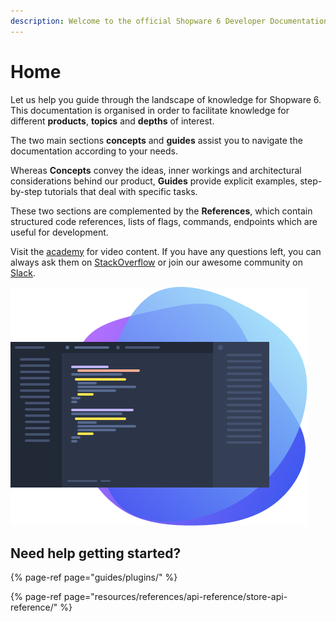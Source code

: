 ```yaml
---
description: Welcome to the official Shopware 6 Developer Documentation.
---
```


# Home

Let us help you guide through the landscape of knowledge for Shopware 6. This documentation is organised in order to facilitate knowledge for different **products**, **topics** and **depths** of interest.

The two main sections **concepts** and **guides** assist you to navigate the documentation according to your needs.

Whereas **Concepts** convey the ideas, inner workings and architectural considerations behind our product, **Guides** provide explicit examples, step-by-step tutorials that deal with specific tasks.

These two sections are complemented by the **References**, which contain structured code references, lists of flags, commands, endpoints which are useful for development.

Visit the [academy](https://academy.shopware.com/collections?category=developer-sw6) for video content. If you have any questions left, you can always ask them on [StackOverflow](https://stackoverflow.com/search?q=shopware) or join our awesome community on [Slack](https://slack.shopware.com/).

![](.gitbook/assets/image%20%289%29.png)

## Need help getting started?

{% page-ref page="guides/plugins/" %}

{% page-ref page="resources/references/api-reference/store-api-reference/" %}


